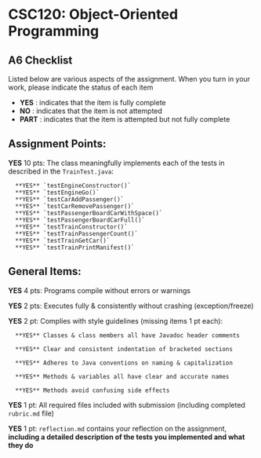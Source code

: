# CSC120: Object-Oriented Programming
## A6 Checklist

Listed below are various aspects of the assignment.  When you turn in your work, please indicate the status of each item

- **YES** : indicates that the item is fully complete
- **NO** : indicates that the item is not attempted
- **PART** : indicates that the item is attempted but not fully complete


## Assignment Points:

**YES** 10 pts: The class meaningfully implements each of the tests in described in the `TrainTest.java`:

      **YES** `testEngineConstructor()`
      **YES** `testEngineGo()`
      **YES** `testCarAddPassenger()`
      **YES** `testCarRemovePassenger()`
      **YES** `testPassengerBoardCarWithSpace()`
      **YES** `testPassengerBoardCarFull()`
      **YES** `testTrainConstructor()`
      **YES** `testTrainPassengerCount()`
      **YES** `testTrainGetCar()`
      **YES** `testTrainPrintManifest()`

## General Items:

**YES** 4 pts: Programs compile without errors or warnings

**YES** 2 pts: Executes fully & consistently without crashing (exception/freeze)

**YES** 2 pt: Complies with style guidelines (missing items 1 pt each):

      **YES** Classes & class members all have Javadoc header comments

      **YES** Clear and consistent indentation of bracketed sections

      **YES** Adheres to Java conventions on naming & capitalization

      **YES** Methods & variables all have clear and accurate names

      **YES** Methods avoid confusing side effects

**YES** 1 pt: All required files included with submission (including completed `rubric.md` file)

**YES** 1 pt: `reflection.md` contains your reflection on the assignment, **including a detailed description of the tests you implemented and what they do**
